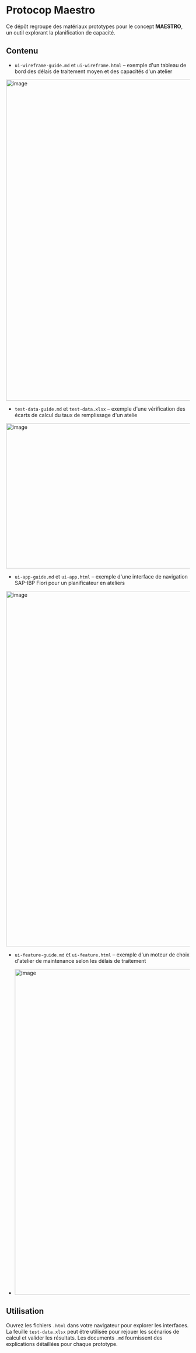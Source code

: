 # Protocop Maestro

Ce dépôt regroupe des matériaux prototypes pour le concept **MAESTRO**, un outil explorant la planification de capacité.


## Contenu
- `ui-wireframe-guide.md` et `ui-wireframe.html` – exemple d'un tableau de bord des délais de traitement moyen et des capacités d'un atelier

<img width="1189" height="878" alt="image" src="https://github.com/user-attachments/assets/74e48704-7bc4-4771-a4d6-40949c4c427b" />

- `test-data-guide.md` et `test-data.xlsx` – exemple d'une vérification des écarts de calcul du taux de remplissage d'un atelie

<img width="1107" height="397" alt="image" src="https://github.com/user-attachments/assets/05869586-39c9-4b23-824a-8e790a7066e5" />


- `ui-app-guide.md` et `ui-app.html` – exemple d'une interface de navigation SAP-IBP Fiori pour un planificateur en ateliers

<img width="1919" height="972" alt="image" src="https://github.com/user-attachments/assets/5a1cae0f-e770-4be9-8db1-10435398d9da" />

 
- `ui-feature-guide.md` et `ui-feature.html` – exemple d'un moteur de choix d'atelier de maintenance selon les délais de traitement

- <img width="1919" height="891" alt="image" src="https://github.com/user-attachments/assets/e1dc92ed-c66e-4c01-b49f-859642f2b4c9" />


## Utilisation
Ouvrez les fichiers `.html` dans votre navigateur pour explorer les interfaces. La feuille `test-data.xlsx` peut être utilisée pour rejouer les scénarios de calcul et valider les résultats. Les documents `.md` fournissent des explications détaillées pour chaque prototype. 


